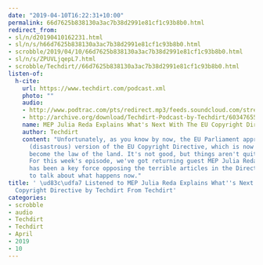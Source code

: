 ```yaml
---
date: "2019-04-10T16:22:31+10:00"
permalink: 66d7625b838130a3ac7b38d2991e81cf1c93b8b0.html
redirect_from:
- sl/n/d20190410162231.html
- sl/n/s/h66d7625b838130a3ac7b38d2991e81cf1c93b8b0.html
- scrobble/2019/04/10/66d7625b838130a3ac7b38d2991e81cf1c93b8b0.html
- sl/n/s/ZPUVLjqepL7.html
- scrobble/Techdirt//66d7625b838130a3ac7b38d2991e81cf1c93b8b0.html
listen-of:
  h-cite:
    url: https://www.techdirt.com/podcast.xml
    photo: ""
    audio:
    - http://www.podtrac.com/pts/redirect.mp3/feeds.soundcloud.com/stream/603476550-techdirt-mep-julia-reda-explains-whats-next-with-the-eu-copyright-directive.mp3
    - http://archive.org/download/Techdirt-Podcast-by-Techdirt/603476550-techdirt-mep-julia-reda-explains-whats-next-with-the-eu-copyright-directive.mp3
    name: MEP Julia Reda Explains What's Next With The EU Copyright Directive
    author: Techdirt
    content: "Unfortunately, as you know by now, the EU Parliament approved the current
      (disastrous) version of the EU Copyright Directive, which is now on track to
      become the law of the land. It's not good, but things aren't quite over yet.
      For this week's episode, we've got returning guest MEP Julia Reda \u2014 who
      has been a key force opposing the terrible articles in the Directive \u2014
      to talk about what happens now."
title: ' \ud83c\udfa7 Listened to MEP Julia Reda Explains What''s Next With The EU
  Copyright Directive by Techdirt From Techdirt'
categories:
- scrobble
- audio
- Techdirt
- Techdirt
- April
- 2019
- 10
---
```

